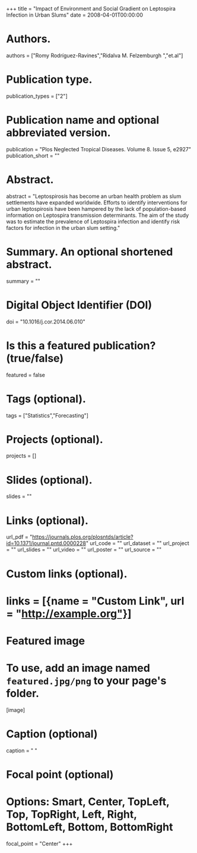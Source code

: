 +++
title = "Impact of Environment and Social Gradient on Leptospira Infection in Urban Slums"
date = 2008-04-01T00:00:00

# Authors. 
authors = ["Romy Rodríguez-Ravines","Ridalva M. Felzemburgh ","et.al"]

# Publication type.
publication_types = ["2"]

# Publication name and optional abbreviated version.
publication = "Plos Neglected Tropical Diseases. Volume 8. Issue 5, e2927"
publication_short = ""

# Abstract.
abstract = "Leptospirosis has become an urban health problem as slum settlements have expanded worldwide. Efforts to identify interventions for urban leptospirosis have been hampered by the lack of population-based information on Leptospira transmission determinants. The aim of the study was to estimate the prevalence of Leptospira infection and identify risk factors for infection in the urban slum setting."

# Summary. An optional shortened abstract.
summary = ""

# Digital Object Identifier (DOI)
doi = "10.1016/j.cor.2014.06.010"

# Is this a featured publication? (true/false)
featured = false

# Tags (optional).
tags = ["Statistics","Forecasting"]

# Projects (optional).
projects = []

# Slides (optional).
slides = ""

# Links (optional).
url_pdf = "https://journals.plos.org/plosntds/article?id=10.1371/journal.pntd.0000228"
url_code = ""
url_dataset = ""
url_project = ""
url_slides = ""
url_video = ""
url_poster = ""
url_source = ""

# Custom links (optional).
# links = [{name = "Custom Link", url = "http://example.org"}]

# Featured image
# To use, add an image named `featured.jpg/png` to your page's folder. 
[image]
  # Caption (optional)
  caption = " "

  # Focal point (optional)
  # Options: Smart, Center, TopLeft, Top, TopRight, Left, Right, BottomLeft, Bottom, BottomRight
  focal_point = "Center"
+++

